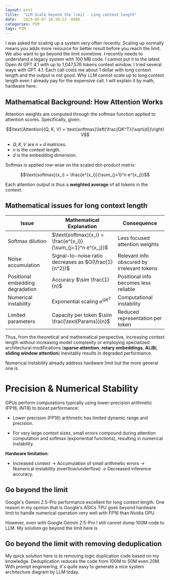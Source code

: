 ```yaml
---
layout: post
title:  "LLM Scale beyond the limit - Long context length"
date:   2025-05-07 10:39:13 -0400
categories: PIM
tags: PIM
---
```


I was asked for scaling up a system very often recently. Scaling up normally means you adds more resource for better result before you reach the limit. We also want to go beyond the limit sometime. I recently needs to understand a legacy system with 100 MB code. I cannot put it to the latest Open AI GPT 4.1 with up to 1,047,576 tokens context window. I tried several ways with GPT 4.1. Each call costs me about 1 dollar with long context length and the output is not good. Why LLM cannot scale up to long context length even I already pay for the expensive call. I will explain it by math, hardware here.


## Mathematical Background: How Attention Works

Attention weights are computed through the softmax function applied to attention scores. Specifically, given:

$$\text{Attention}(Q, K, V) = \text{softmax}\left(\frac{QK^T}{\sqrt{d}}\right) V$$

* $Q, K, V$ are $n \times d$ matrices.
* $n$ is the context length.
* $d$ is the embedding dimension.

Softmax is applied row-wise on the scaled dot-product matrix:

$$\text{softmax}(x_i) = \frac{e^{x_i}}{\sum_{j=1}^n e^{x_j}}$$

Each attention output is thus a **weighted average** of all tokens in the context.


## Mathematical issues for long context length

| Issue                        | Mathematical Explanation                                     | Consequence                                       |
| ---------------------------- | ------------------------------------------------------------ | ------------------------------------------------- |
| Softmax dilution             | $\text{softmax}(x_i) = \frac{e^{x_i}}{\sum_{j=1}^n e^{x_j}}$ | Less focused attention weights                    |
| Noise accumulation           | Signal-to-noise ratio decreases as $O(\frac{1}{n^2})$        | Relevant info obscured by irrelevant tokens      |
| Positional embedding degradation | Accuracy $\sim \frac{1}{n}$                                 | Positional info becomes less reliable            |
| Numerical instability        | Exponential scaling $e^{QK^T}$                             | Computational instability                         |
| Limited parameters           | Capacity per token $\sim \frac{\text{Params}}{n}$            | Reduced representation per token                  |

Thus, from the theoretical and mathematical perspective, increasing context length without increasing model complexity or employing specialized architectural modifications (**sparse attention**, **rotary embeddings**, **ALiBi**, **sliding window attention**) inevitably results in degraded performance.

Numerical instability already address hardware limit but the more general one is
# Precision & Numerical Stability
GPUs perform computations typically using lower-precision arithmetic (FP16, INT8) to boost performance:

-   Lower precision (FP16) arithmetic has limited dynamic range and precision.
    
-   For very large context sizes, small errors compound during attention computation and softmax (exponential functions), resulting in numerical instability.
    

**Hardware limitation**:
-   Increased context → Accumulation of small arithmetic errors → Numerical instability (overflow/underflow) → Decreased inference accuracy.

## Go beyond the limit
Google's Gemini 2.5-Pro performance excellent for long context length. One reason in my opinion that is Google's ASICs TPU goes beyond hardware limit to handle numerical operation very well with FP16 than Nvidia GPU.

However, even with Google Gemini 2.5-Pro I still cannot dump 100M code to LLM. My solution go beyond the limit here is

## Go beyond the limit with removing deduplication
My quick solution here is to removing logic duplication code based on my knowledge. Deduplication reduces the code from 100M to 50M even 20M. With prompt engineering, it's quite easy to generate a nice system architecture diagram by LLM today.



[my Resume]: https://bobbercheng.github.io/blog/resume/2024/04/07/Bobber-Resume.html
[my Github]: https://github.com/bobbercheng
[my Linkedin]: https://www.linkedin.com/in/bobbercheng/
[my Kaggle]:   https://www.kaggle.com/bobber
[my Huggingface]: https://huggingface.co/bobber
[My twitter]: https://twitter.com/bobbercheng
